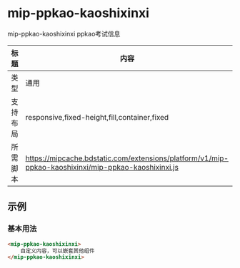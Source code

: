 # mip-ppkao-kaoshixinxi

mip-ppkao-kaoshixinxi ppkao考试信息

标题|内容
----|----
类型|通用
支持布局|responsive,fixed-height,fill,container,fixed
所需脚本|https://mipcache.bdstatic.com/extensions/platform/v1/mip-ppkao-kaoshixinxi/mip-ppkao-kaoshixinxi.js

## 示例

### 基本用法
```html
<mip-ppkao-kaoshixinxi>
    自定义内容，可以嵌套其他组件
</mip-ppkao-kaoshixinxi>
```


